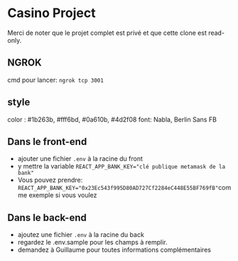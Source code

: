 # Casino Project

Merci de noter que le projet complet est privé et que cette clone est read-only.
## NGROK
cmd pour lancer: `ngrok tcp 3001`


## style 

color : #1b263b, #fff6bd, #0a610b, #4d2f08
font: Nabla, Berlin Sans FB


## Dans le front-end

- ajouter une fichier `.env` à la racine du front
- y mettre la variable `REACT_APP_BANK_KEY="clé publique metamask de la bank"`
- Vous pouvez prendre: `REACT_APP_BANK_KEY="0x23Ec543f995D80AD727Cf2284eC448E55BF769fB"`comme exemple si vous voulez

## Dans le back-end

- ajoutez une fichier `.env` à la racine du back
- regardez le .env.sample pour les champs à remplir.
- demandez à Guillaume pour toutes informations complémentaires

